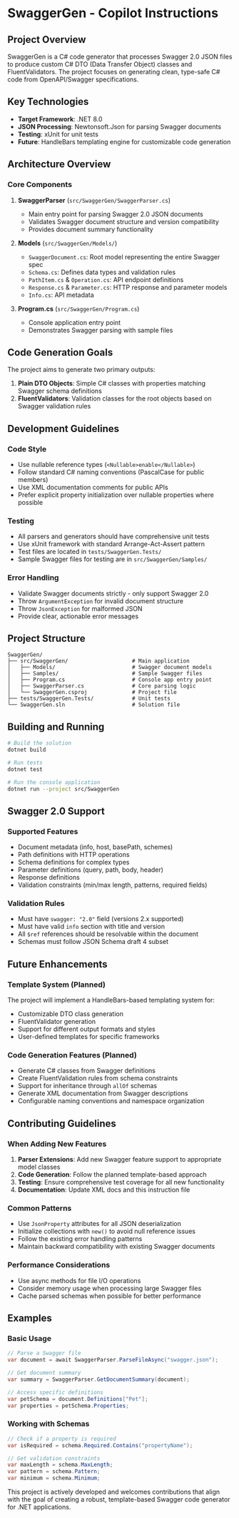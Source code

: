 # SwaggerGen - Copilot Instructions

## Project Overview

SwaggerGen is a C# code generator that processes Swagger 2.0 JSON files to produce custom C# DTO (Data Transfer Object) classes and FluentValidators. The project focuses on generating clean, type-safe C# code from OpenAPI/Swagger specifications.

## Key Technologies

- **Target Framework**: .NET 8.0
- **JSON Processing**: Newtonsoft.Json for parsing Swagger documents
- **Testing**: xUnit for unit tests
- **Future**: HandleBars templating engine for customizable code generation

## Architecture Overview

### Core Components

1. **SwaggerParser** (`src/SwaggerGen/SwaggerParser.cs`)
   - Main entry point for parsing Swagger 2.0 JSON documents
   - Validates Swagger document structure and version compatibility
   - Provides document summary functionality

2. **Models** (`src/SwaggerGen/Models/`)
   - `SwaggerDocument.cs`: Root model representing the entire Swagger spec
   - `Schema.cs`: Defines data types and validation rules
   - `PathItem.cs` & `Operation.cs`: API endpoint definitions
   - `Response.cs` & `Parameter.cs`: HTTP response and parameter models
   - `Info.cs`: API metadata

3. **Program.cs** (`src/SwaggerGen/Program.cs`)
   - Console application entry point
   - Demonstrates Swagger parsing with sample files

## Code Generation Goals

The project aims to generate two primary outputs:

1. **Plain DTO Objects**: Simple C# classes with properties matching Swagger schema definitions
2. **FluentValidators**: Validation classes for the root objects based on Swagger validation rules

## Development Guidelines

### Code Style

- Use nullable reference types (`<Nullable>enable</Nullable>`)
- Follow standard C# naming conventions (PascalCase for public members)
- Use XML documentation comments for public APIs
- Prefer explicit property initialization over nullable properties where possible

### Testing

- All parsers and generators should have comprehensive unit tests
- Use xUnit framework with standard Arrange-Act-Assert pattern
- Test files are located in `tests/SwaggerGen.Tests/`
- Sample Swagger files for testing are in `src/SwaggerGen/Samples/`

### Error Handling

- Validate Swagger documents strictly - only support Swagger 2.0
- Throw `ArgumentException` for invalid document structure
- Throw `JsonException` for malformed JSON
- Provide clear, actionable error messages

## Project Structure

```
SwaggerGen/
├── src/SwaggerGen/                    # Main application
│   ├── Models/                        # Swagger document models
│   ├── Samples/                       # Sample Swagger files
│   ├── Program.cs                     # Console app entry point
│   ├── SwaggerParser.cs               # Core parsing logic
│   └── SwaggerGen.csproj              # Project file
├── tests/SwaggerGen.Tests/            # Unit tests
└── SwaggerGen.sln                     # Solution file
```

## Building and Running

```bash
# Build the solution
dotnet build

# Run tests
dotnet test

# Run the console application
dotnet run --project src/SwaggerGen
```

## Swagger 2.0 Support

### Supported Features

- Document metadata (info, host, basePath, schemes)
- Path definitions with HTTP operations
- Schema definitions for complex types
- Parameter definitions (query, path, body, header)
- Response definitions
- Validation constraints (min/max length, patterns, required fields)

### Validation Rules

- Must have `swagger: "2.0"` field (versions 2.x supported)
- Must have valid `info` section with title and version
- All `$ref` references should be resolvable within the document
- Schemas must follow JSON Schema draft 4 subset

## Future Enhancements

### Template System (Planned)

The project will implement a HandleBars-based templating system for:
- Customizable DTO class generation
- FluentValidator generation
- Support for different output formats and styles
- User-defined templates for specific frameworks

### Code Generation Features (Planned)

- Generate C# classes from Swagger definitions
- Create FluentValidation rules from schema constraints
- Support for inheritance through `allOf` schemas
- Generate XML documentation from Swagger descriptions
- Configurable naming conventions and namespace organization

## Contributing Guidelines

### When Adding New Features

1. **Parser Extensions**: Add new Swagger feature support to appropriate model classes
2. **Code Generation**: Follow the planned template-based approach
3. **Testing**: Ensure comprehensive test coverage for all new functionality
4. **Documentation**: Update XML docs and this instruction file

### Common Patterns

- Use `JsonProperty` attributes for all JSON deserialization
- Initialize collections with `new()` to avoid null reference issues
- Follow the existing error handling patterns
- Maintain backward compatibility with existing Swagger documents

### Performance Considerations

- Use async methods for file I/O operations
- Consider memory usage when processing large Swagger files
- Cache parsed schemas when possible for better performance

## Examples

### Basic Usage

```csharp
// Parse a Swagger file
var document = await SwaggerParser.ParseFileAsync("swagger.json");

// Get document summary
var summary = SwaggerParser.GetDocumentSummary(document);

// Access specific definitions
var petSchema = document.Definitions["Pet"];
var properties = petSchema.Properties;
```

### Working with Schemas

```csharp
// Check if a property is required
var isRequired = schema.Required.Contains("propertyName");

// Get validation constraints
var maxLength = schema.MaxLength;
var pattern = schema.Pattern;
var minimum = schema.Minimum;
```

This project is actively developed and welcomes contributions that align with the goal of creating a robust, template-based Swagger code generator for .NET applications.